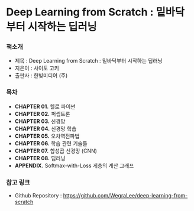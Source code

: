 # Deep Learning from Scratch : 밑바닥부터 시작하는 딥러닝

### 책소개
- 제목 : Deep Learning from Scratch : 밑바닥부터 시작하는 딥러닝
- 지은이 : 사이토 고키
- 출판사 : 한빛미디어 (주)

### 목차
- **CHAPTER 01.** 헬로 파이썬
- **CHAPTER 02.** 퍼셉트론
- **CHAPTER 03.** 신경망
- **CHAPTER 04.** 신경망 학습
- **CHAPTER 05.** 오차역전파법
- **CHAPTER 06.** 학습 관련 기술들
- **CHAPTER 07.** 합성곱 신경망 (CNN)
- **CHAPTER 08.** 딥러닝
- **APPENDIX.** Softmax-with-Loss 게층의 계산 그래프

### 참고 링크
- Github Repository : https://github.com/WegraLee/deep-learning-from-scratch